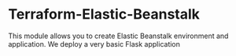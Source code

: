# Terraform-Elastic-Beanstalk

This module allows you to create Elastic Beanstalk environment and application. We deploy a very basic Flask application
